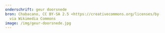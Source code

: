 ```yaml
---
onderschrift: geur doorsnede
bron: Chabacano, CC BY-SA 2.5 <https://creativecommons.org/licenses/by-sa/2.5>,
  via Wikimedia Commons
image: /img/geur-doorsnede.jpg
---
```

